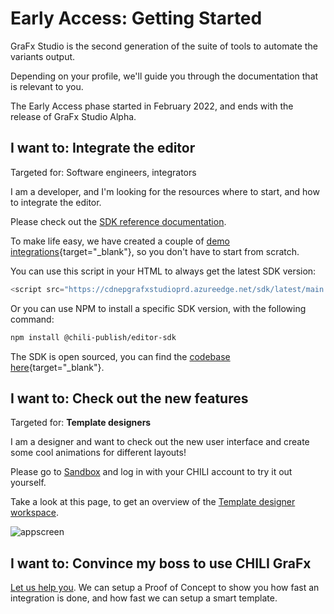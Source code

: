 # Early Access: Getting Started

GraFx Studio is the second generation of the suite of tools to automate the variants output.

Depending on your profile, we'll guide you through the documentation that is relevant to you.

The Early Access phase started in February 2022, and ends with the release of GraFx Studio Alpha.

## I want to: Integrate the editor

Targeted for: Software engineers, integrators

I am a developer, and I'm looking for the resources where to start, and how to integrate the editor.

Please check out the [SDK reference documentation](/GraFx_studio/sdk/).

To make life easy, we have created a couple of [demo integrations](https://github.com/chili-publish/editor-sdk-integration-examples){target="_blank"}, so you don't have to start from scratch.

You can use this script in your HTML to always get the latest SDK version:


``` js
<script src="https://cdnepgrafxstudioprd.azureedge.net/sdk/latest/main.js"></script>
```

Or you can use NPM to install a specific SDK version, with the following command:

``` bash
npm install @chili-publish/editor-sdk
```

The SDK is open sourced, you can find the [codebase here](https://github.com/chili-publish/editor-sdk){target="_blank"}.

## I want to: Check out the new features

Targeted for: **Template designers**

I am a designer and want to check out the new user interface and create some cool animations for different layouts!

Please go to [Sandbox](https://editor2.chili-publish-sandbox.online/) and log in with your CHILI account to try it out yourself.

Take a look at this page, to get an overview of the [Template designer workspace](/GraFx_studio/workspace_elements/).

![appscreen](https://chilipublishdocs.imgix.net/GraFx_studio/earlyaccess.png?w=800)


## I want to: Convince my boss to use CHILI GraFx

[Let us help you](https://www.chili-publish.com/request-a-demo/). We can setup a Proof of Concept to show you how fast an integration is done, and how fast we can setup a smart template.